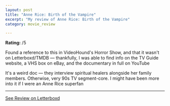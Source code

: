 ```yaml
---
layout: post
title: "Anne Rice: Birth of the Vampire"
excerpt: "My review of Anne Rice: Birth of the Vampire"
category: movie_review

---
```


**Rating:** /5

Found a reference to this in VideoHound's Horror Show, and that it wasn't on Letterboxd/TMDB — thankfully, I was able to find info on the TV Guide website, a VHS box on eBay, and the documentary in full on YouTube

It's a weird doc — they interview spiritual healers alongside her family members. Otherwise, very 90s TV segment-core. I might have been more into it if I were an Anne Rice superfan

<hr>

[See Review on Letterboxd](https://boxd.it/4Sf0LT)
